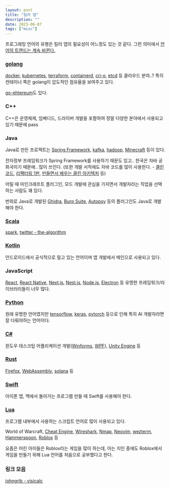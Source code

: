 ```yaml
---
layout: post
title: "킬러 앱"
description: ""
date: 2023-06-07
tags: ["misc"]
---
```


프로그래밍 언어의 유행은 킬러 앱의 필요성이 어느정도 있는 것 같다. 그런 의미에서 <a href="https://hyuunnn.github.io/2023/05/08/concepts-of-programming-languages-1/">언어의 트렌드는 계속 바뀐다.</a>

### <a href="https://github.com/golang/go">golang</a>

<a href="https://github.com/docker">docker</a>, <a href="https://github.com/kubernetes/kubernetes">kubernetes</a>, <a href="https://github.com/hashicorp/terraform">terraform</a>, <a href="https://github.com/containerd/containerd">containerd</a>, <a href="https://github.com/cri-o/cri-o">cri-o</a>, <a href="https://github.com/etcd-io/etcd">etcd</a> 등 클라우드 분야..? 특히 컨테이너 쪽은 golang이 압도적인 점유율을 보여주고 있다.

<a href="https://github.com/ethereum/go-ethereum">go-ehtereum</a>도 있다.

### C++

C++은 운영체제, 임베디드, 드라이버 개발을 포함하여 정말 다양한 분야에서 사용되고 있기 때문에 pass

### Java

Java로 만든 프로젝트는 <a href="https://github.com/spring-projects/spring-framework">Spring Framework</a>, <a href="https://github.com/apache/kafka">kafka</a>, <a href="https://github.com/apache/hadoop">hadoop</a>, <a href="https://www.minecraft.net/">Minecraft</a> 등이 있다.

전자정부 프레임워크가 Spring Framework를 사용하기 때문도 있고.. 한국은 자바 공화국이기 때문에.. 많이 쓰인다. (또한 개발 서적에도 자바 코드를 많이 사용한다. - <a href="https://www.yes24.com/Product/Goods/11681152">클린 코드</a>, <a href="https://www.yes24.com/Product/Goods/7951038">리팩터링 1판</a>, <a href="https://www.yes24.com/Product/Goods/105138479">만들면서 배우는 클린 아키텍처</a> 등)

어릴 때 마인크래프트 플러그인, 모드 개발에 관심을 가지면서 개발자라는 직업을 선택하는 사람도 꽤 있다.

번외로 Java로 개발된 <a href="https://github.com/NationalSecurityAgency/ghidra">Ghidra</a>, <a href="https://portswigger.net/burp">Burp Suite</a>, <a href="https://github.com/sleuthkit/autopsy">Autopsy</a> 등의 플러그인도 Java로 개발해야 한다.

### <a href="https://github.com/scala/scala">Scala</a>

<a href="https://github.com/apache/spark">spark</a>, <a href="https://github.com/twitter/the-algorithm">twitter - the-algorithm</a>

### <a href="https://github.com/JetBrains/kotlin">Kotlin</a>

안드로이드에서 공식적으로 밀고 있는 언어이며 앱 개발에서 메인으로 사용되고 있다.

### JavaScript

<a href="https://github.com/facebook/react">React</a>, <a href="https://github.com/facebook/react-native">React Native</a>, <a href="https://github.com/vercel/next.js/">Next.js</a>, <a href="https://github.com/nestjs/nest">Nest.js</a>, <a href="https://github.com/nodejs/node">Node.js</a>, <a href="https://github.com/electron/electron">Electron</a> 등 유명한 프레임워크/라이브러리들이 너무 많다.

### <a href="https://github.com/python/cpython">Python</a>

원래 유명한 언어였지만 <a href="https://github.com/tensorflow/tensorflow">tensorflow</a>, <a href="https://github.com/keras-team/keras">keras</a>, <a href="https://github.com/pytorch/pytorch">pytorch</a> 등으로 인해 특히 AI 개발자라면 잘 다뤄야하는 언어이다.

### <a href="https://github.com/dotnet/csharplang">C#</a>

윈도우 데스크탑 어플리케이션 개발(<a href="https://github.com/dotnet/winforms">Winforms</a>, <a href="https://github.com/dotnet/wpf">WPF</a>), <a href="https://unity.com/kr">Unity Engine</a> 등

### <a href="https://github.com/rust-lang/rust">Rust</a>

<a href="https://wiki.mozilla.org/Oxidation">Firefox</a>, <a href="https://webassembly.org/">WebAssembly</a>, <a href="https://github.com/solana-labs/solana">solana</a> 등

### <a href="https://github.com/apple/swift">Swift</a>

아이폰 앱, 맥에서 돌아가는 프로그램 만들 때 Swift를 사용해야 한다.

### <a href="https://github.com/lua/lua">Lua</a>

프로그램 내부에서 사용하는 스크립트 언어로 많이 사용되고 있다.

World of Warcraft, <a href="https://github.com/cheat-engine/cheat-engine">Cheat Engine</a>, <a href="https://github.com/wireshark/wireshark">Wireshark</a>, <a href="https://github.com/nmap/nmap">Nmap</a>, <a href="https://github.com/neovim/neovim">Neovim</a>, <a href="https://github.com/wez/wezterm">wezterm</a>, <a href="https://github.com/Hammerspoon/hammerspoon">Hammerspoon</a>, <a href="https://www.roblox.com/">Roblox</a> 등 

요즘은 어린 아이들은 Roblox라는 게임을 많이 하는데, 아는 지인 중에도 Roblox에서 게임을 만들기 위해 Lua 언어를 처음으로 공부했다고 한다. 

### 링크 모음

<a href="https://johngrib.github.io/wiki/legend/visicalc/">johngrib - visicalc</a>


